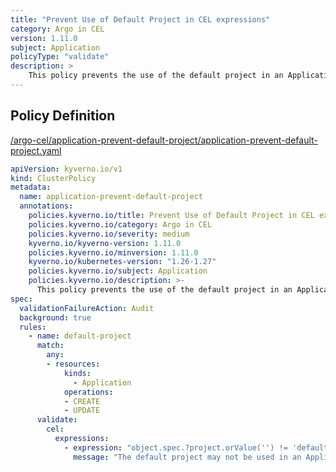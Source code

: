 ```yaml
---
title: "Prevent Use of Default Project in CEL expressions"
category: Argo in CEL
version: 1.11.0
subject: Application
policyType: "validate"
description: >
    This policy prevents the use of the default project in an Application.
---
```


## Policy Definition
<a href="https://github.com/kyverno/policies/raw/main//argo-cel/application-prevent-default-project/application-prevent-default-project.yaml" target="-blank">/argo-cel/application-prevent-default-project/application-prevent-default-project.yaml</a>

```yaml
apiVersion: kyverno.io/v1
kind: ClusterPolicy
metadata:
  name: application-prevent-default-project
  annotations:
    policies.kyverno.io/title: Prevent Use of Default Project in CEL expressions
    policies.kyverno.io/category: Argo in CEL 
    policies.kyverno.io/severity: medium
    kyverno.io/kyverno-version: 1.11.0
    policies.kyverno.io/minversion: 1.11.0
    kyverno.io/kubernetes-version: "1.26-1.27"
    policies.kyverno.io/subject: Application
    policies.kyverno.io/description: >-
      This policy prevents the use of the default project in an Application.
spec:
  validationFailureAction: Audit
  background: true
  rules:
    - name: default-project
      match:
        any:
        - resources:
            kinds:
              - Application
            operations:
            - CREATE
            - UPDATE
      validate:
        cel:
          expressions:
            - expression: "object.spec.?project.orValue('') != 'default'"
              message: "The default project may not be used in an Application."


```
